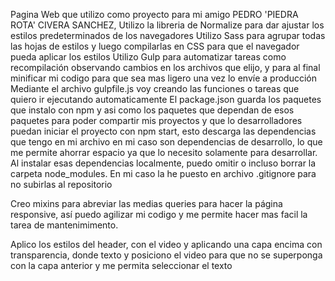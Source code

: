 Pagina Web que utilizo como proyecto para mi amigo PEDRO 'PIEDRA ROTA' CIVERA SANCHEZ,
Utilizo la libreria de Normalize para dar ajustar los estilos predeterminados de los navegadores
Utilizo Sass para agrupar todas las hojas de estilos y luego compilarlas en CSS para que el navegador pueda aplicar los estilos
Utilizo Gulp para automatizar tareas como recompilación observando cambios en los archivos que elijo, y para al final minificar mi codigo para que sea mas ligero una vez lo envíe a producción
Mediante el archivo gulpfile.js voy creando las funciones o tareas que quiero ir ejecutando automaticamente
El package.json guarda los paquetes que instalo con npm y asi como los paquetes que dependan de esos paquetes para poder compartir mis proyectos y que lo desarrolladores puedan iniciar el proyecto con npm start, esto descarga las dependencias que tengo en mi archivo en mi caso son dependencias de desarrollo, lo que me permite ahorrar espacio ya que lo necesito solamente para desarrollar. Al instalar esas dependencias localmente, puedo omitir o incluso borrar la carpeta node_modules.
En mi caso la he puesto en archivo .gitignore para no subirlas al repositorio

Creo mixins para abreviar las medias queries para hacer la página responsive, así puedo agilizar mi codigo y me permite hacer mas facil la tarea de mantenimimento.

Aplico los estilos del header, con el video y aplicando una capa encima con transparencia, donde texto y posiciono el video para que no se superponga con la capa anterior y me permita seleccionar el texto
